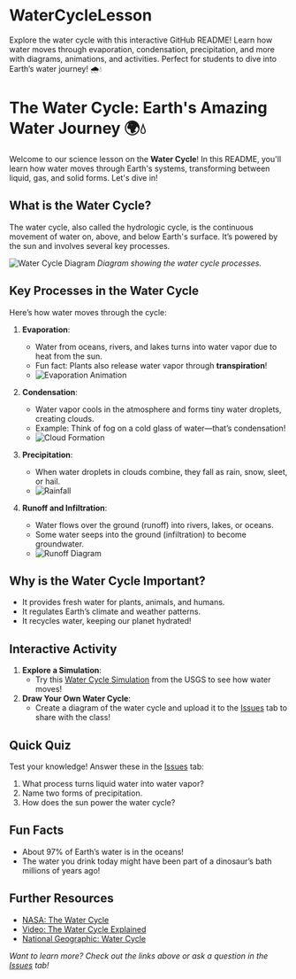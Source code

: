 # WaterCycleLesson
Explore the water cycle with this interactive GitHub README! Learn how water moves through evaporation, condensation, precipitation, and more with diagrams, animations, and activities. Perfect for students to dive into Earth’s water journey! 🌧️💧
# The Water Cycle: Earth's Amazing Water Journey 🌍💧

Welcome to our science lesson on the **Water Cycle**! In this README, you'll learn how water moves through Earth's systems, transforming between liquid, gas, and solid forms. Let's dive in!

## What is the Water Cycle?
The water cycle, also called the hydrologic cycle, is the continuous movement of water on, above, and below Earth's surface. It’s powered by the sun and involves several key processes.

![Water Cycle Diagram](assets/2025-09-01T193346.760.jpeg)
*Diagram showing the water cycle processes.*

## Key Processes in the Water Cycle
Here’s how water moves through the cycle:

1. **Evaporation**:
   - Water from oceans, rivers, and lakes turns into water vapor due to heat from the sun.
   - Fun fact: Plants also release water vapor through **transpiration**!
   - ![Evaporation Animation](assets/evaporation.gif)

2. **Condensation**:
   - Water vapor cools in the atmosphere and forms tiny water droplets, creating clouds.
   - Example: Think of fog on a cold glass of water—that’s condensation!
   - ![Cloud Formation](assets/condensation.png)

3. **Precipitation**:
   - When water droplets in clouds combine, they fall as rain, snow, sleet, or hail.
   - ![Rainfall](assets/precipitation.png)

4. **Runoff and Infiltration**:
   - Water flows over the ground (runoff) into rivers, lakes, or oceans.
   - Some water seeps into the ground (infiltration) to become groundwater.
   - ![Runoff Diagram](assets/runoff-infiltration.png)

## Why is the Water Cycle Important?
- It provides fresh water for plants, animals, and humans.
- It regulates Earth’s climate and weather patterns.
- It recycles water, keeping our planet hydrated!

## Interactive Activity
1. **Explore a Simulation**:
   - Try this [Water Cycle Simulation](https://www.usgs.gov/special-topics/water-science-school/science/water-cycle) from the USGS to see how water moves!
2. **Draw Your Own Water Cycle**:
   - Create a diagram of the water cycle and upload it to the [Issues](https://github.com/your-username/WaterCycleLesson/issues) tab to share with the class!

## Quick Quiz
Test your knowledge! Answer these in the [Issues](https://github.com/your-username/WaterCycleLesson/issues) tab:
1. What process turns liquid water into water vapor?
2. Name two forms of precipitation.
3. How does the sun power the water cycle?

## Fun Facts
- About 97% of Earth’s water is in the oceans!
- The water you drink today might have been part of a dinosaur’s bath millions of years ago!

## Further Resources
- [NASA: The Water Cycle](https://gpm.nasa.gov/education/water-cycle)
- [Video: The Water Cycle Explained](https://www.youtube.com/watch?v=al-do-HGuIk)
- [National Geographic: Water Cycle](https://www.nationalgeographic.org/encyclopedia/water-cycle/)

*Want to learn more? Check out the links above or ask a question in the [Issues](https://github.com/your-username/WaterCycleLesson/issues) tab!*
